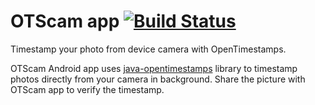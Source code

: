 # OTScam app [![Build Status](https://travis-ci.org/lvaccaro/OTScam.svg?branch=master)](https://travis-ci.org/lvaccaro/OTScam)
Timestamp your photo from device camera with OpenTimestamps.

OTScam Android app uses [java-opentimestamps](https://github.com/opentimestamps/java-opentimestamps) library to 
 timestamp photos directly from your camera in background. Share the picture with OTScam app to verify the timestamp.
 
 

